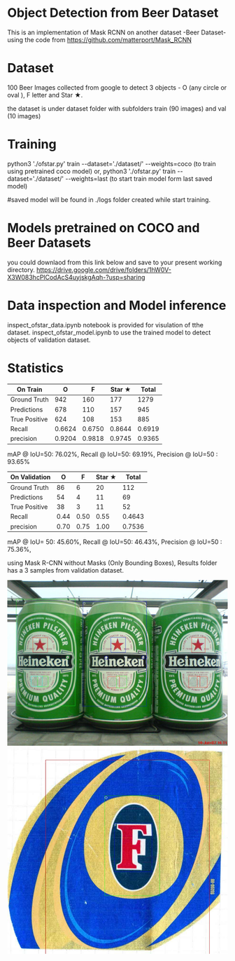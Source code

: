 # Object Detection from Beer Dataset

This is an implementation of Mask RCNN on another dataset -Beer Dataset- using the code from https://github.com/matterport/Mask_RCNN
 
# Dataset
100 Beer Images collected from google to detect 3 objects - O (any circle or oval ), F letter and Star ★. 

the dataset is under dataset folder with subfolders train (90 images) and val (10 images)

# Training 
python3 './ofstar.py' train --dataset='./dataset/' --weights=coco   (to train using pretrained coco model)
or, 
python3 './ofstar.py' train --dataset='./dataset/' --weights=last   (to start train model form last saved model)

#saved model will be found in ./logs folder created while start training.

# Models pretrained on COCO and Beer Datasets 
you could downlaod from this link below and save to your present working directory.
https://drive.google.com/drive/folders/1hW0V-X3W083hcPlCodAcS4uyjskgAqh-?usp=sharing

# Data inspection and Model inference 
inspect_ofstar_data.ipynb notebook is provided for visulation of tthe dataset.
inspect_ofstar_model.ipynb to use the trained model to detect objects of validation dataset.

# Statistics  
On Train | O | F | Star ★ | Total  
--- | --- | --- | --- |--- 
Ground Truth | 942 | 160 | 177 | 1279 
Predictions | 678 | 110 | 157 | 945 
True Positive | 624 | 108 | 153 | 885 
Recall | 0.6624 | 0.6750 | 0.8644 | 0.6919
precision | 0.9204 | 0.9818 | 0.9745 | 0.9365 

mAP @ IoU=50: 76.02%,
Recall @ IoU=50: 69.19%,
Precision @ IoU=50 : 93.65%

On Validation | O | F | Star ★ | Total  
--- | --- | --- | --- |--- 
Ground Truth | 86 | 6 | 20 | 112 
Predictions | 54 | 4 | 11 | 69 
True Positive | 38 | 3 | 11 | 52 
Recall | 0.44 | 0.50 | 0.55 | 0.4643
precision | 0.70 | 0.75 | 1.00 | 0.7536 

mAP @ IoU= 50: 45.60%,
Recall @ IoU=50: 46.43%,
Precision @ IoU=50 : 75.36%,

using Mask R-CNN without Masks (Only Bounding Boxes), Results folder has a 3 samples from validation dataset.

![](Results/004927.jpg) 
![](Results/004435.jpg)



